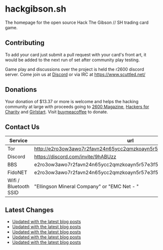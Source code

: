 # hackgibson.sh
The homepage for the open source Hack The Gibson // SH trading card game.


## Contributing

To add your card just submit a pull request with your card's front art, it would be added to the next run of set after community play testing.

Game play and discussions over the project is held the r2600 discord server. Come join us at [Discord](https://discord.com/invite/9hABUzz) or via IRC at https://www.scuttled.net/


## Donations

Your donation of $13.37 or more is welcome and helps the hacking community at large with proceeds going to [2600 Magazine](https://2600.com/), [Hackers for Charity](https://hackersforcharity.org) and [Girlstart](https://girlstart.org).  Visit [buymeacoffee](https://www.buymeacoffee.com/hackgibson.sh) to donate.


## Contact Us

Service | url
-|-
Tor | http://e2ro3ow3awo7r2favn24n65ycc2qmzkoayn5r57e3f56nvjwdcgg32ad.onion
Discord | https://discord.com/invite/9hABUzz
BBS | e2ro3ow3awo7r2favn24n65ycc2qmzkoayn5r57e3f56nvjwdcgg32ad.onion:23
FidoNET | e2ro3ow3awo7r2favn24n65ycc2qmzkoayn5r57e3f56nvjwdcgg32ad.onion:24554
Wifi / Bluetooth SSID | "Ellingson Mineral Company" or "EMC Net - <fidonet address>"

## Latest Changes
<!-- BLOG-POST-LIST:START -->
- [Updated with the latest blog posts](https://github.com/DFW2600/hackgibson.sh/commit/b6375f788265d2f73340b320727f2508fa8012e3)
- [Updated with the latest blog posts](https://github.com/DFW2600/hackgibson.sh/commit/45b453a60a117e5de1416e832665fcb3f1ccbdc3)
- [Updated with the latest blog posts](https://github.com/DFW2600/hackgibson.sh/commit/b974d5dfbf407bc54c51db9063f0a2bbaf31682d)
- [Updated with the latest blog posts](https://github.com/DFW2600/hackgibson.sh/commit/bc8710d021f7ccd56d65befd7ea527b9e5195b71)
- [Updated with the latest blog posts](https://github.com/DFW2600/hackgibson.sh/commit/2a5aea2039cca1b75e3b7d7aef88bd51ad14594d)
<!-- BLOG-POST-LIST:END -->
